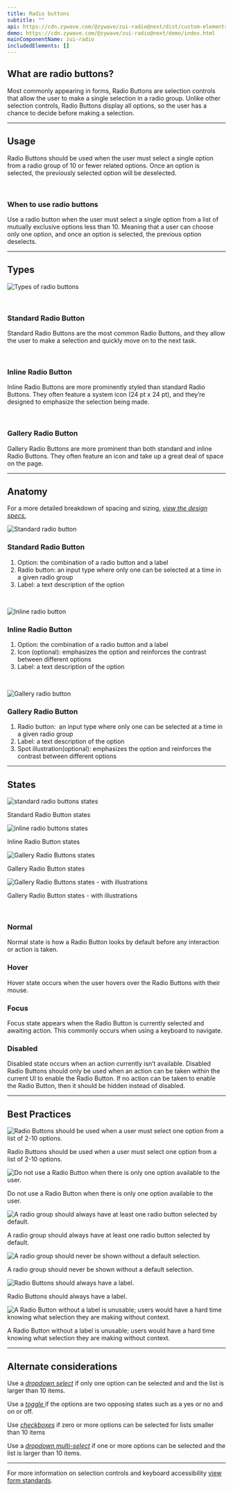 ```yaml
---
title: Radio buttons
subtitle: ""
api: https://cdn.zywave.com/@zywave/zui-radio@next/dist/custom-elements.json
demo: https://cdn.zywave.com/@zywave/zui-radio@next/demo/index.html
mainComponentName: zui-radio
includedElements: []
---
```

## What are radio buttons?

Most commonly appearing in forms, Radio Buttons are selection controls that allow the user to make a single selection in a radio group. Unlike other selection controls, Radio Buttons display all options, so the user has a chance to decide before making a selection.

<hr>

## Usage

Radio Buttons should be used when the user must select a single option from a radio group of 10 or fewer related options. Once an option is selected, the previously selected option will be deselected.

<br>

### When to use radio buttons

Use a radio button when the user must select a single option from a list of mutually exclusive options less than 10. Meaning that a user can choose only one option, and once an option is selected, the previous option deselects.

<hr>

## Types

![Types of radio buttons](/images/type.png)

<br>

### Standard Radio Button

Standard Radio Buttons are the most common Radio Buttons, and they allow the user to make a selection and quickly move on to the next task.

<br>

### Inline Radio Button

Inline Radio Buttons are more prominently styled than standard Radio Buttons. They often feature a system icon (24 pt x 24 pt), and they’re designed to emphasize the selection being made.

<br>

### Gallery Radio Button

Gallery Radio Buttons are more prominent than both standard and inline Radio Buttons. They often feature an icon and take up a great deal of space on the page.

<hr>

## Anatomy

For a more detailed breakdown of spacing and sizing, *[view the design specs.](https://xd.adobe.com/view/8eb4bcb4-1a69-4f34-ad25-b9171d366435-dbe7/grid)*

![Standard radio button](/images/standardradio.png)

### Standard Radio Button

1. Option: the combination of a radio button and a label
2. Radio button: an input type where only one can be selected at a time in a given radio group
3. Label: a text description of the option

<br>

![Inline radio button](/images/inlineradio.png)

### Inline Radio Button

1. Option: the combination of a radio button and a label
2. Icon (optional): emphasizes the option and reinforces the contrast between different options
3. Label: a text description of the option

<br>

![Gallery radio button](/images/anatomy-gallery.png)

### Gallery Radio Button

1. Radio button:  an input type where only one can be selected at a time in a given radio group
2. Label: a text description of the option
3. Spot illustration(optional): emphasizes the option and reinforces the contrast between different options

<hr>

## States

![standard radio buttons states](/images/radio_states_standard.png)

Standard Radio Button states

![inline radio buttons states](/images/inlineradio_states.png)

Inline Radio Button states

![Gallery Radio Buttons states](/images/galleryradio_states-–-no-illustrations.png)

Gallery Radio Button states

![Gallery Radio Buttons states - with illustrations](/images/galleryradio_states.png)

Gallery Radio Button states - with illustrations

<br>

### Normal

Normal state is how a Radio Button looks by default before any interaction or action is taken.

### Hover

Hover state occurs when the user hovers over the Radio Buttons with their mouse.

### Focus

Focus state appears when the Radio Button is currently selected and awaiting action. This commonly occurs when using a keyboard to navigate.

### Disabled

Disabled state occurs when an action currently isn’t available. Disabled Radio Buttons should only be used when an action can be taken within the current UI to enable the Radio Button. If no action can be taken to enable the Radio Button, then it should be hidden instead of disabled.

<hr>

## Best Practices

<docs-grid columns="2">

<div>

![Radio Buttons should be used when a user must select one option from a list of 2-10 options.](/images/components/radio-buttons/Assets_02-20/radiogroup_do_outline.svg)

<docs-do>  
Radio Buttons should be used when a user must select one option from a list of 2-10 options.

</docs-do>

</div>

<div>

![Do not use a Radio Button when there is only one option available to the user.](/images/components/radio-buttons/Assets_02-20/radiogroup_dont_outline.svg)

<docs-do-not>

Do not use a Radio Button when there is only one option available to the user.

</docs-do-not>

</div>

</docs-grid>

<Spacer size="small" />

<docs-grid columns="2">

<div>

![A radio group should always have at least one radio button selected by default.](/images/components/radio-buttons/Assets_02-20/radioselection_do_outline.svg)

<docs-do>  

A radio group should always have at least one radio button selected by default.

</docs-do>

</div>

<div>

![A radio group should never be shown without a default selection.](/images/components/radio-buttons/Assets_02-20/radioselection_dont_outline.svg)

<docs-do-not>

A radio group should never be shown without a default selection.

</docs-do-not>

</div>

</docs-grid>

<Spacer size="small" />

<docs-grid columns="2">

<div>

![Radio Buttons should always have a label.](/images/components/radio-buttons/Assets_02-20/radiolabel_do_outline.svg)

<docs-do>  

Radio Buttons should always have a label.

</docs-do>

</div>

<div>

![A Radio Button without a label is unusable; users would have a hard time knowing what selection they are making without context.](/images/components/radio-buttons/Assets_02-20/radiolabel_dont_outline.svg)

<docs-do-not>

A Radio Button without a label is unusable; users would have a hard time knowing what selection they are making without context.

</docs-do-not>

</div>

</docs-grid>

<Spacer size="small" />

<hr>

## Alternate considerations

Use a *[dropdown select](/design-system/components/dropdown-selects/)* if only one option can be selected and and the list is larger than 10 items.

Use a [*toggle* ](/design-system/components/toggles/)if the options are two opposing states such as a yes or no and on or off. 

Use *[checkboxes](/design-system/components/checkboxes/)* if zero or more options can be selected for lists smaller than 10 items

Use a *[dropdown multi-select](/design-system/components/dropdown-multi-selects/)* if one or more options can be selected and the list is larger than 10 items.

<hr>

For more information on selection controls and keyboard accessibility [view form standards](/design-system/patterns/forms/).